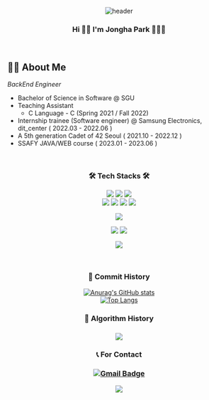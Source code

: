 <div align='center'>  
 
![header](https://capsule-render.vercel.app/api?type=waving&color=gradient&customColorList=1,15,18,25,27&height=150&section=header)
 
 ### Hi 🙌🏼   I'm Jongha Park 👩🏻‍💻  
</br>
<div align='left'>

 ## 🙋‍♀️ About Me
 _BackEnd Engineer_
- Bachelor of Science in Software @ SGU
- Teaching Assistant
  - C Language - C (Spring 2021 / Fall 2022)
- Internship trainee (Software engineer) @ Samsung Electronics, dit_center ( 2022.03 - 2022.06 )
- A 5th generation Cadet of 42 Seoul ( 2021.10 - 2022.12 )
- SSAFY JAVA/WEB course ( 2023.01 - 2023.06 )

</br>
</div>

 
### 🛠 Tech Stacks 🛠

<img src="https://img.shields.io/badge/C-A8B9CC?style=flat-square&logo=C&logoColor=white"/></a>
<img src="https://img.shields.io/badge/C++-00599C?style=flat-square&logo=C%2B%2B&logoColor=white"/></a>
<img src="https://img.shields.io/badge/Python-3776AB?style=flat-square&logo=Python&logoColor=white"/></a>  
<img src="https://img.shields.io/badge/HTML5-E34F26?style=flat-square&logo=HTML5&logoColor=white"/></a>
<img src="https://img.shields.io/badge/CSS3-1572B6?style=flat-square&logo=CSS3&logoColor=white"/></a>
<img src="https://img.shields.io/badge/JavaScript-F7DF1E?style=flat-square&logo=JavaScript&logoColor=white"/></a>
<img src="https://img.shields.io/badge/Java-007396?style=flat-square&logo=Java&logoColor=white"/></a> 

<img src="https://img.shields.io/badge/Springs-A8B9CC?style=flat-square&logo=Spring&logoColor=white"/></a> 

<img src="https://img.shields.io/badge/MySQL-4479A1?style=flat-square&logo=MySQL&logoColor=white"/></a>
<img src="https://img.shields.io/badge/PostgreSQL-4169E1?style=flat-square&logo=PostgreSQL&logoColor=white"/></a>  

<img src="https://img.shields.io/badge/Docker-2496ED?style=flat-square&logo=Docker&logoColor=white"/></a>

</br>
</div>

<h3 align="center"> 🌱 Commit History </h3>

<div align="center" style="text-align:center">
  
  [![Anurag's GitHub stats](https://github-readme-stats.vercel.app/api?username=worldii)](https://github.com/worldii/github-readme-stats)
  <br>
  [![Top Langs](https://github-readme-stats.vercel.app/api/top-langs/?username=worldii&layout=compact)](https://github.com/worldii/github-readme-stats)
  <br>

</div>
<h3 align="center"> 🙈 Algorithm History <h3>
<div align="center" style="text-align:center">
 <img src="http://mazassumnida.wtf/api/v2/generate_badge?boj=worldi">
</div>

<h3 align="center"> 📞 For Contact <h3>
<div align="center" style="text-align:center">

  [![Gmail Badge](https://img.shields.io/badge/Gmail-D14836?style=flat&logo=Gmail&logoColor=white)](mailto:jongha2788@u.sogang.ac.kr)
</div>

<p align="center">
  <a href="https://hits.seeyoufarm.com"><img src="https://hits.seeyoufarm.com/api/count/incr/badge.svg?url=https%3A%2F%2Fgithub.com%2Fworldii&count_bg=%23ED6DA3&title_bg=%2386757E&icon=github.svg&icon_color=%23E1DEDE&title=hits&edge_flat=false"/></a>
</p>


